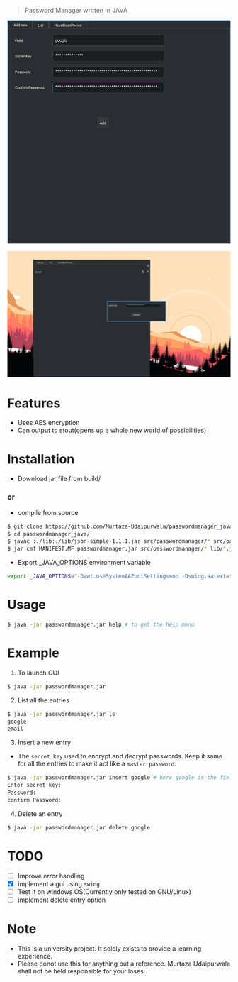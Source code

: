 > Password Manager written in JAVA

![password manager](assets/1.png)

![password manager](assets/2.png)

# Features
- Uses AES encryption
- Can output to stout(opens up a whole new world of possibilities)

# Installation
- Download jar file from build/

### or

- compile from source
```bash
$ git clone https://github.com/Murtaza-Udaipurwala/passwordmanager_java
$ cd passwordmanager_java/
$ javac :./lib:./lib/json-simple-1.1.1.jar src/passwordmanager/* src/passwordmanager/gui/*.java
$ jar cmf MANIFEST.MF passwordmanager.jar src/passwordmanager/* lib/*.jar
```

- Export _JAVA_OPTIONS environment variable
```bash
export _JAVA_OPTIONS="-Dawt.useSystemAAFontSettings=on -Dswing.aatext=true -Dswing.defaultlaf=com.sun.java.swing.plaf.gtk.GTKLookAndFeel -Dswing.crossplatformlaf=com.sun.java.swing.plaf.gtk.GTKLookAndFeel ${_JAVA_OPTIONS}"
```

# Usage
```bash
$ java -jar passwordmanager.jar help # to get the help menu
```

# Example
1. To launch GUI
```bash
$ java -jar passwordmanager.jar
```

2. List all the entries
```bash
$ java -jar passwordmanager.jar ls
google
email
```

3. Insert a new entry
- The `secret key` used to encrypt and decrypt passwords. Keep it same for all the entries to make it act like a `master password`.
```bash
$ java -jar passwordmanager.jar insert google # here google is the field name
Enter secret key:
Password:
confirm Password:
```

4. Delete an entry
```bash
$ java -jar passwordmanager.jar delete google
```

# TODO
- [ ] Improve error handling
- [x] implement a gui using `swing`
- [ ] Test it on windows OS(Currently only tested on GNU/Linux)
- [ ] implement delete entry option

# Note
- This is a university project. It solely exists to provide a learning experience.
- Please donot use this for anything but a reference. Murtaza Udaipurwala shall not be held responsible for your loses.
